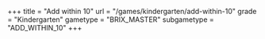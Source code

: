 +++
title = "Add within 10"
url = "/games/kindergarten/add-within-10"
grade = "Kindergarten"
gametype = "BRIX_MASTER"
subgametype = "ADD_WITHIN_10"
+++